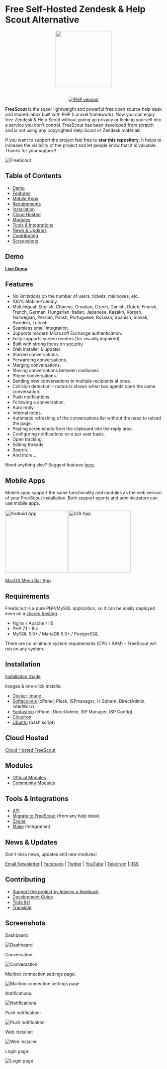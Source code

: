 # Free Self-Hosted Zendesk & Help Scout Alternative

<div align="center">

<img src="https://raw.githubusercontent.com/freescout-help-desk/freescout/master/public/img/logo-300.png" width="180" height="180" />
<br/><br/>

[![PHP version](https://freescout-helpdesk.github.io/img/badges/PHP-7.1%2B-blue.svg)](https://github.com/freescout-help-desk/freescout#requirements)

</div>

**FreeScout** is the super lightweight and powerful free open source help desk and shared inbox built with PHP (Laravel framework). Now you can enjoy free Zendesk & Help Scout without giving up privacy or locking yourself into a service you don't control. FreeScout has been developed from scratch and is not using any copyrighted Help Scout or Zendesk materials.

If you want to support the project feel free to **star this repository**. It helps to increase the visibility of the project and let people know that it is valuable. Thanks for your support!

![FreeScout](https://freescout-helpdesk.github.io/img/screenshots/screenshot.png)

## Table of Contents
   * [Demo](#demo)
   * [Features](#features)
   * [Mobile Apps](#mobile-apps)
   * [Requirements](#requirements)
   * [Installation](#installation)
   * [Cloud Hosted](#cloud-hosted)
   * [Modules](#modules)
   * [Tools & Integrations](#tools--integrations)
   * [News & Updates](#news--updates)
   * [Contributing](#contributing)
   * [Screenshots](#screenshots)

## Demo

**[Live Demo](https://demo.freescout.net)**

## Features

  * No limitations on the number of users, tickets, mailboxes, etc.
  * 100% Mobile-friendly.
  * Multilingual: English, Chinese, Croatian, Czech, Danish, Dutch, Finnish, French, German, Hungarian, Italian, Japanese, Kazakh, Korean, Norwegian, Persian, Polish, Portuguese, Russian, Spanish, Slovak, Swedish, Turkish.
  * Seamless email integration.
  * Supports modern Microsoft Exchange authentication.
  * Fully supports screen readers (for visually impaired).
  * Built with strong focus on [security](https://freescout.net/security).
  * Web installer & updater.
  * Starred conversations.
  * Forwarding conversations.
  * Merging conversations.
  * Moving conversations between mailboxes.
  * Phone conversations.
  * Sending new conversations to multiple recipients at once.
  * Collision detection – notice is shown when two agents open the same conversation.
  * Push notifications.
  * Following a conversation.
  * Auto reply.
  * Internal notes.
  * Automatic refreshing of the conversations list without the need to reload the page.
  * Pasting screenshots from the clipboard into the reply area.
  * Configuring notifications on a per user basis.
  * Open tracking.
  * Editing threads.
  * Search.
  * And more…

Need anything else? Suggest features [here](https://freescout.net/request-feature/).

## Mobile Apps

Mobile apps support the same functionality and modules as the web version of your FreeScout installation. Both support agents and administrators can use mobile apps.

<a href="https://freescout.net/android-app/" target="_blank" rel="nofollow"><img alt="Android App" src="https://freescout-helpdesk.github.io/img/apps/android.png" width="200px" /></a> <a href="https://freescout.net/ios-app/" target="_blank" rel="nofollow"><img alt="iOS App" src="https://freescout-helpdesk.github.io/img/apps/ios.png?v=1" width="200px" /></a>

[MacOS Menu Bar App](https://github.com/jonalaniz/scouter)

## Requirements

FreeScout is a pure PHP/MySQL application, so it can be easily deployed even on a [shared hosting](https://github.com/freescout-help-desk/freescout/wiki/Choosing-a-Server).

  * Nginx / Apache / IIS
  * PHP 7.1 - 8.x
  * MySQL 5.0+ / MariaDB 5.0+ / PostgreSQL

There are no minimum system requirements (CPU / RAM) – FreeScout will run on any system.

## Installation

[Installation Guide](https://github.com/freescout-help-desk/freescout/wiki/Installation-Guide)

Images & one-click installs:

* [Docker Image](http://freescout.net/docker/)
* [Softaculous](http://www.softaculous.com/apps/customersupport/FreeScout) (cPanel, Plesk, ISPmanager, H-Sphere, DirectAdmin, InterWorx)
* [Fantastico](http://ff3.netenberg.com/visitors/scripts/freescout/view) (cPanel, DirectAdmin, ISP Manager, ISP Config)
* [Cloudron](https://cloudron.io/store/net.freescout.cloudronapp.html)
* [Ubuntu](https://github.com/freescout-help-desk/freescout/wiki/Installation-Guide#interactive-installation-bash-script-ubuntu) (bash script)

## Cloud Hosted

[Cloud Hosted FreeScout](https://freescout.net/cloud-hosted/)

## Modules

* [Official Modules](https://freescout.net/modules/)
* [Community Modules](https://freescout.net/community-modules/)

## Tools & Integrations
  
  * [API](https://api-docs.freescout.net/)
  * [Migrate to FreeScout](http://freescout.net/migrate/) (from any help desk)
  * [Zapier](https://freescout.net/zapier/)
  * [Make](https://freescout.net/make-integration/) (Integromat)

## News & Updates

Don't miss news, updates and new modules!

[Email Newsletter](https://freescout.net/subscribe/) | [Facebook](https://freescout.net/facebook/) | [Twitter](https://freescout.net/twitter/) | [YouTube](https://freescout.net/youtube/) | [Telegram](https://freescout.net/telegram/) | [RSS](https://freescout.net/feed/)

## Contributing

* [Support the project by leaving a feedback](https://github.com/freescout-help-desk/freescout/issues/288)
* [Development Guide](https://github.com/freescout-help-desk/freescout/wiki/Development-Guide)
* [Todo list](https://github.com/freescout-help-desk/freescout/labels/help%20wanted)
* [Translate](https://github.com/freescout-help-desk/freescout/wiki/Translate)

## Screenshots

Dashboard:

![Dashboard](https://freescout-helpdesk.github.io/img/screenshots/dashboard.png)

Conversation:

![Conversation](https://freescout-helpdesk.github.io/img/screenshots/conversation.png)


Mailbox connection settings page:

![Mailbox connection settings page](https://freescout-helpdesk.github.io/img/screenshots/mailbox-connection.png)

Notifications:

![Notifications](https://freescout-helpdesk.github.io/img/screenshots/notifications.png)

Push notification:

![Push notification](https://freescout-helpdesk.github.io/img/screenshots/push.png)

Web installer:

![Web installer](https://freescout-helpdesk.github.io/img/screenshots/installer.png)

Login page:

![Login page](https://freescout-helpdesk.github.io/img/screenshots/freescout-login.png)